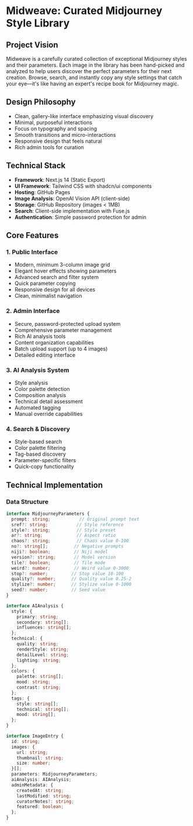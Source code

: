 # Midweave: Curated Midjourney Style Library

## Project Vision
Midweave is a carefully curated collection of exceptional Midjourney styles and their parameters. Each image in the library has been hand-picked and analyzed to help users discover the perfect parameters for their next creation. Browse, search, and instantly copy any style settings that catch your eye—it's like having an expert's recipe book for Midjourney magic.

## Design Philosophy
- Clean, gallery-like interface emphasizing visual discovery
- Minimal, purposeful interactions
- Focus on typography and spacing
- Smooth transitions and micro-interactions
- Responsive design that feels natural
- Rich admin tools for curation

## Technical Stack
- **Framework**: Next.js 14 (Static Export)
- **UI Framework**: Tailwind CSS with shadcn/ui components
- **Hosting**: GitHub Pages
- **Image Analysis**: OpenAI Vision API (client-side)
- **Storage**: GitHub Repository (images < 1MB)
- **Search**: Client-side implementation with Fuse.js
- **Authentication**: Simple password protection for admin

## Core Features

### 1. Public Interface
- Modern, minimum 3-column image grid
- Elegant hover effects showing parameters
- Advanced search and filter system
- Quick parameter copying
- Responsive design for all devices
- Clean, minimalist navigation

### 2. Admin Interface
- Secure, password-protected upload system
- Comprehensive parameter management
- Rich AI analysis tools
- Content organization capabilities
- Batch upload support (up to 4 images)
- Detailed editing interface

### 3. AI Analysis System
- Style analysis
- Color palette detection
- Composition analysis
- Technical detail assessment
- Automated tagging
- Manual override capabilities

### 4. Search & Discovery
- Style-based search
- Color palette filtering
- Tag-based discovery
- Parameter-specific filters
- Quick-copy functionality

## Technical Implementation

### Data Structure
```typescript
interface MidjourneyParameters {
  prompt: string;           // Original prompt text
  sref?: string;           // Style reference
  style?: string;          // Style preset
  ar?: string;             // Aspect ratio
  chaos?: string;          // Chaos value 0-100
  no?: string[];          // Negative prompts
  niji?: boolean;         // Niji model
  version?: string;       // Model version
  tile?: boolean;         // Tile mode
  weird?: number;         // Weird value 0-3000
  stop?: number;         // Stop value 10-100
  quality?: number;      // Quality value 0.25-2
  stylize?: number;      // Stylize value 0-1000
  seed?: number;         // Seed value
}

interface AIAnalysis {
  style: {
    primary: string;
    secondary: string[];
    influences: string[];
  };
  technical: {
    quality: string;
    renderStyle: string;
    detailLevel: string;
    lighting: string;
  };
  colors: {
    palette: string[];
    mood: string;
    contrast: string;
  };
  tags: {
    style: string[];
    technical: string[];
    mood: string[];
  };
}

interface ImageEntry {
  id: string;
  images: {
    url: string;
    thumbnail: string;
    size: number;
  }[];
  parameters: MidjourneyParameters;
  aiAnalysis: AIAnalysis;
  adminMetadata: {
    createdAt: string;
    lastModified: string;
    curatorNotes?: string;
    featured: boolean;
  };
}
```
